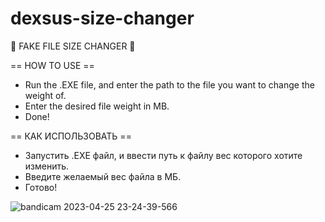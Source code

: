 # dexsus-size-changer

🖤 FAKE FILE SIZE CHANGER 🖤

== HOW TO USE ==

- Run the .EXE file, and enter the path to the file you want to change the weight of.
- Enter the desired file weight in MB.
- Done!

== КАК ИСПОЛЬЗОВАТЬ ==

- Запустить .EXE файл, и ввести путь к файлу вес которого хотите изменить.
- Введите желаемый вес файла в МБ.
- Готово!

![bandicam 2023-04-25 23-24-39-566](https://user-images.githubusercontent.com/63802225/234408515-77eaa027-7bcd-48fd-bf91-d864f5d81073.gif)
